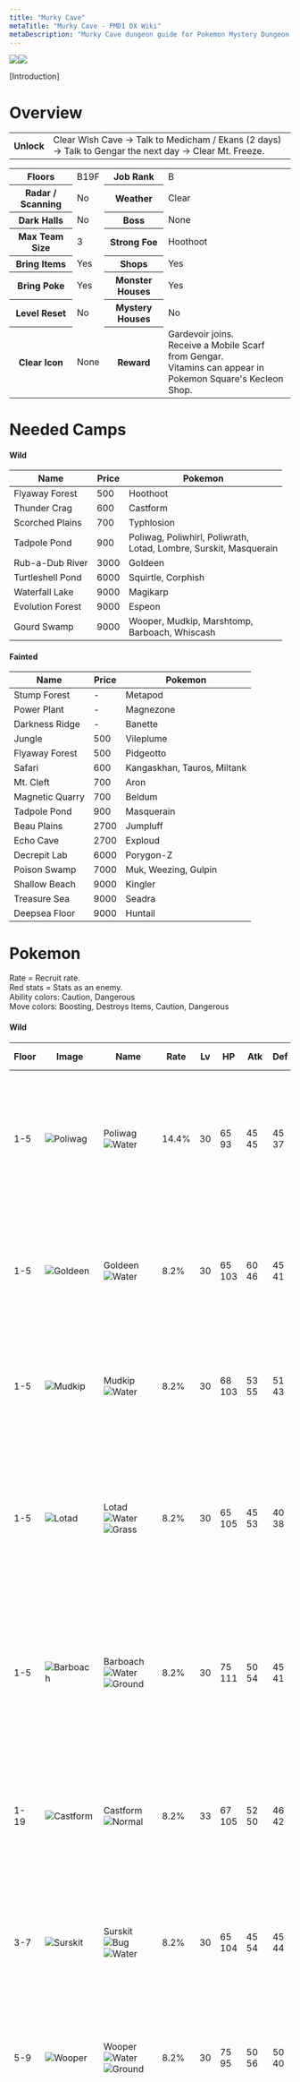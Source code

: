 ```yaml
---
title: "Murky Cave"
metaTitle: "Murky Cave - PMD1 DX Wiki"
metaDescription: "Murky Cave dungeon guide for Pokemon Mystery Dungeon: Rescue Team DX."
---
```


<div class="pageTopImage dungeonPageTopImage2">
  <img src="../images/areas/murky_cave.jpg"/><img src="../images/areas/murky_cave_2.jpg"/>
</div>

[Introduction]

# Overview

<table class="dungeonOverview">
  <tr>
    <th>Unlock</th>
    <td class="highlightYellow">Clear Wish Cave → Talk to Medicham / Ekans (2 days) → Talk to Gengar the next day → Clear Mt. Freeze.</td>
  </tr>
</table>

<table class="dungeonTable">
  <tr>
    <th>Floors</th>
    <td>B19F</td>
    <th>Job Rank</th>
    <td>B</td>
  </tr>
  <tr>
    <th>Radar / Scanning</th>
    <td>No</td>
    <th>Weather</th>
    <td>Clear</td>
  </tr>
  <tr>
    <th>Dark Halls</th>
    <td>No</td>
    <th>Boss</th>
    <td>None</td>
  </tr>
  <tr>
    <th>Max Team Size</th>
    <td>3</td>
    <th>Strong Foe</th>
    <td>Hoothoot</td>
  </tr>
  <tr>
    <th>Bring Items</th>
    <td>Yes</td>
    <th>Shops</th>
    <td>Yes</td>
  </tr>
  <tr>
    <th>Bring Poke</th>
    <td>Yes</td>
    <th>Monster Houses</th>
    <td>Yes</td>
  </tr>
  <tr>
    <th>Level Reset</th>
    <td>No</td>
    <th>Mystery Houses</th>
    <td>No</td>
  </tr>
  <tr>
    <th>Clear Icon</th>
    <td>None</td>
    <th>Reward</th>
    <td>Gardevoir joins.<br/>Receive a Mobile Scarf from Gengar.<br/>Vitamins can appear in Pokemon Square's Kecleon Shop.</td>
  </tr>
</table>

# Needed Camps

#### Wild

|Name|Price|Pokemon|
|-|-|-|
|Flyaway Forest|500|Hoothoot|
|Thunder Crag|600|Castform|
|Scorched Plains|700|Typhlosion|
|Tadpole Pond|900|Poliwag, Poliwhirl, Poliwrath,<br/>Lotad, Lombre, Surskit, Masquerain|
|Rub-a-Dub River|3000|Goldeen|
|Turtleshell Pond|6000|Squirtle, Corphish|
|Waterfall Lake|9000|Magikarp|
|Evolution Forest|9000|Espeon|
|Gourd Swamp|9000|Wooper, Mudkip, Marshtomp,<br/>Barboach, Whiscash|

#### Fainted

|Name|Price|Pokemon|
|-|-|-|
|Stump Forest|-|Metapod|
|Power Plant|-|Magnezone|
|Darkness Ridge|-|Banette|
|Jungle|500|Vileplume|
|Flyaway Forest|500|Pidgeotto|
|Safari|600|Kangaskhan, Tauros, Miltank|
|Mt. Cleft|700|Aron|
|Magnetic Quarry|700|Beldum|
|Tadpole Pond|900|Masquerain|
|Beau Plains|2700|Jumpluff|
|Echo Cave|2700|Exploud|
|Decrepit Lab|6000|Porygon-Z|
|Poison Swamp|7000|Muk, Weezing, Gulpin|
|Shallow Beach|9000|Kingler|
|Treasure Sea|9000|Seadra|
|Deepsea Floor|9000|Huntail|

# Pokemon

Rate = Recruit rate.<br/>Red stats = Stats as an enemy.<br/>Ability colors: <span class="highlightYellow">Caution</span>, <span class="highlightOrange">Dangerous</span><br/>Move colors: <span class="boost">Boosting</span>, <span class="item">Destroys Items</span>, <span class="caution">Caution</span>, <span class="extreme">Dangerous</span>

#### Wild

|Floor|Image|Name|Rate|Lv|HP|Atk|Def|SpA|SpD|Spe|Exp|Ability + Moves|
|-|-|-|-|-|-|-|-|-|-|-|-|-|
|1-5|![Poliwag](../images/pokemon/060.png)|Poliwag<br/>![Water](../images/type/water.gif)|14.4%|30|65<br/><span class="redText">93</span>|45<br/><span class="redText">45</span>|45<br/><span class="redText">37</span>|40<br/><span class="redText">46</span>|40<br/><span class="redText">39</span>|53<br/><span class="redText">53</span>|70|Water Absorb or Damp<br/>Water Sport / Water Gun / Hypnosis /<br/>Bubble / Double Slap / Rain Dance /<br/>Body Slam / Bubble Beam / Mud Shot|
|1-5|![Goldeen](../images/pokemon/118.png)|Goldeen<br/>![Water](../images/type/water.gif)|8.2%|30|65<br/><span class="redText">103</span>|60<br/><span class="redText">46</span>|45<br/><span class="redText">41</span>|45<br/><span class="redText">46</span>|45<br/><span class="redText">39</span>|50<br/><span class="redText">50</span>|48|Swift Swim or Water Veil<br/>Peck / Tail Whip / Water Sport / Flail /<br/>Supersonic / Fury Attack / Aqua Ring /<br/>Water Pulse / Horn Attack / Agility|
|1-5|![Mudkip](../images/pokemon/258.png)|Mudkip<br/>![Water](../images/type/water.gif)|8.2%|30|68<br/><span class="redText">103</span>|53<br/><span class="redText">55</span>|51<br/><span class="redText">43</span>|48<br/><span class="redText">50</span>|51<br/><span class="redText">40</span>|50<br/><span class="redText">47</span>|80|Torrent<br/>Tackle / Growl / Water Gun / Bide /<br/>Mud-Slap / Foresight / Mud Sport /<br/>Rock Throw / Protect|
|1-5|![Lotad](../images/pokemon/270.png)|Lotad<br/>![Water](../images/type/water.gif) ![Grass](../images/type/grass.gif)|8.2%|30|65<br/><span class="redText">105</span>|45<br/><span class="redText">53</span>|40<br/><span class="redText">38</span>|45<br/><span class="redText">52</span>|45<br/><span class="redText">44</span>|47<br/><span class="redText">47</span>|74|Swift Swim or Rain Dish<br/>Astonish / Growl / Absorb / Mist /<br/>Bubble / Natural Gift / Mega Drain /<br/>Bubble Beam / Nature Power /<br/>Rain Dance / Giga Drain|
|1-5|![Barboach](../images/pokemon/339.png)|Barboach<br/>![Water](../images/type/water.gif) ![Ground](../images/type/ground.gif)|8.2%|30|75<br/><span class="redText">111</span>|50<br/><span class="redText">54</span>|45<br/><span class="redText">41</span>|50<br/><span class="redText">48</span>|45<br/><span class="redText">39</span>|47<br/><span class="redText">47</span>|75|Oblivious or Anticipation<br/>Mud-Slap / Mud Sport / Water Sport /<br/>Water Gun / Mud Bomb / Amnesia /<br/>Water Pulse / Magnitude / Snore /<br/>Rest / Aqua Tail|
|1-19|![Castform](../images/pokemon/351.png)|Castform<br/>![Normal](../images/type/normal.gif)|8.2%|33|67<br/><span class="redText">105</span>|52<br/><span class="redText">50</span>|46<br/><span class="redText">42</span>|46<br/><span class="redText">50</span>|46<br/><span class="redText">42</span>|53<br/><span class="redText">53</span>|65|Forecast<br/>Tackle / Water Gun / Powder Snow /<br/>Ember / Headbutt / Weather Ball /<br/>Rain Dance / Sunny Day / Hail|
|3-7|![Surskit](../images/pokemon/283.png)|Surskit<br/>![Bug](../images/type/bug.gif) ![Water](../images/type/water.gif)|8.2%|30|65<br/><span class="redText">104</span>|45<br/><span class="redText">54</span>|45<br/><span class="redText">44</span>|50<br/><span class="redText">50</span>|45<br/><span class="redText">44</span>|47<br/><span class="redText">47</span>|77|Swift Swim<br/>Bubble / Quick Attack / Sweet Scent /<br/>Water Sport / Bubble Beam / Agility /<br/>Mist / Haze / Aqua Jet|
|5-9|![Wooper](../images/pokemon/194.png)|Wooper<br/>![Water](../images/type/water.gif) ![Ground](../images/type/ground.gif)|8.2%|30|75<br/><span class="redText">95</span>|50<br/><span class="redText">56</span>|50<br/><span class="redText">40</span>|45<br/><span class="redText">51</span>|45<br/><span class="redText">41</span>|44<br/><span class="redText">44</span>|80|Damp or Water Absorb<br/>Water Gun / Tail Whip / Mud Sport /<br/>Mud Shot / Amnesia / Mud Bomb /<br/>Slam / Yawn|
|5-19<br/><span class="highlightOrange">Foe</span>|![Hoothoot](../images/pokemon/163.png)<br/><br/>![Shiny](../images/shiny/163.png)|Hoothoot<br/>![Normal](../images/type/normal.gif) ![Flying](../images/type/flying.gif)|-6.4%|60|94<br/><span class="redText">590</span>|64<br/><span class="redText">150</span>|50<br/><span class="redText">65</span>|73<br/><span class="redText">150</span>|60<br/><span class="redText">65</span>|91<br/><span class="redText">200</span>|810|Insomnia or Keen Eye<br/>Tackle / Growl / Foresight / Hypnosis /<br/>Confusion / Echoed Voice / Air Slash /<br/>Zen Headbutt / Psycho Shift / Reflect /<br/>Uproar / Synchronoise / Dream Eater /<br/>Roost / Extrasensory / Take Down /<br/>Peck / Moonblast<br/><span class="orangeText">※ Friend Bow required to recruit.</span>|
|6-10|![Magikarp](../images/pokemon/129.png)|Magikarp<br/>![Water](../images/type/water.gif)|8.2%|30|56<br/><span class="redText">91</span>|44<br/><span class="redText">40</span>|45<br/><span class="redText">35</span>|45<br/><span class="redText">40</span>|50<br/><span class="redText">35</span>|90<br/><span class="redText">50</span>|60|Swift Swim<br/>Splash / Tackle / Flail|
|7-12|![Typhlosion](../images/pokemon/157.png)|Typhlosion<br/>![Fire](../images/type/fire.gif)|8.2%|36|71<br/><span class="redText">128</span>|52<br/><span class="redText">65</span>|49<br/><span class="redText">44</span>|58<br/><span class="redText">75</span>|49<br/><span class="redText">44</span>|58<br/><span class="redText">56</span>|80|Blaze<br/>Double-Edge / Gyro Ball / Tackle /<br/>Smokescreen / Ember / Quick Attack /<br/>Defense Curl / Swift / Flame Charge /<br/>Leer / Flame Wheel / Eruption|
|8-12|![Squirtle](../images/pokemon/007.png)|Squirtle<br/>![Water](../images/type/water.gif)|8.2%|30|65<br/><span class="redText">108</span>|45<br/><span class="redText">62</span>|52<br/><span class="redText">41</span>|45<br/><span class="redText">62</span>|46<br/><span class="redText">42</span>|47<br/><span class="redText">47</span>|82|Torrent<br/>Tackle / Tail Whip / Water Gun / Bite /<br/>Rapid Spin / Bubble / Water Pulse /<br/>Withdraw / Protect / Aqua Tail|
|9-13|![Poliwhirl](../images/pokemon/061.png)|Poliwhirl<br/>![Water](../images/type/water.gif)|8.2%|30|65<br/><span class="redText">103</span>|45<br/><span class="redText">55</span>|45<br/><span class="redText">42</span>|40<br/><span class="redText">56</span>|40<br/><span class="redText">44</span>|53<br/><span class="redText">53</span>|83|Water Absorb or Damp<br/>Water Sport / Water Gun / Hypnosis /<br/>Bubble / Double Slap / Rain Dance /<br/>Body Slam / Bubble Beam|
|10-15|![Corphish](../images/pokemon/341.png)|Corphish<br/>![Water](../images/type/water.gif)|8.2%|30|65<br/><span class="redText">114</span>|65<br/><span class="redText">64</span>|50<br/><span class="redText">45</span>|50<br/><span class="redText">58</span>|40<br/><span class="redText">46</span>|47<br/><span class="redText">47</span>|85|Hyper Cutter or Shell Armor<br/>Bubble / Harden / Vise Grip / Leer /<br/>Bubble Beam / Protect / Double Hit /<br/>Knock Off / Night Slash|
|12-16|![Masquerain](../images/pokemon/284.png)|Masquerain<br/>![Bug](../images/type/bug.gif) ![Flying](../images/type/flying.gif)|10.8%|30|65<br/><span class="redText">99</span>|45<br/><span class="redText">48</span>|45<br/><span class="redText">42</span>|50<br/><span class="redText">64</span>|45<br/><span class="redText">43</span>|47<br/><span class="redText">47</span>|80|Intimidate<br/>Quiver Dance / Bug Buzz / Whirlwind /<br/>Ominous Wind / Bubble / Air Cutter /<br/>Stun Spore / Water Sport / Scary Face /<br/>Gust / Sweet Scent / Quick Attack|
|15-19|![Espeon](../images/pokemon/196.png)|Espeon<br/>![Psychic](../images/type/psychic.gif)|8.2%|33|81<br/><span class="redText">127</span>|37<br/><span class="redText">58</span>|46<br/><span class="redText">41</span>|71<br/><span class="redText">80</span>|51<br/><span class="redText">45</span>|56<br/><span class="redText">53</span>|100|Synchronize<br/>Confusion / Helping Hand / Swift /<br/>Tackle / Tail Whip / Baby-Doll Eyes /<br/>Sand Attack / Psybeam / Future Sight /<br/>Quick Attack / Psych Up / Morning Sun|
|15-19|![Marshtomp](../images/pokemon/259.png)|Marshtomp<br/>![Water](../images/type/water.gif) ![Ground](../images/type/ground.gif)|8.2%|30|68<br/><span class="redText">118</span>|53<br/><span class="redText">65</span>|51<br/><span class="redText">48</span>|48<br/><span class="redText">60</span>|51<br/><span class="redText">46</span>|50<br/><span class="redText">47</span>|92|Torrent<br/>Tackle / Growl / Water Gun / Bide /<br/>Mud Shot / Mud-Slap / Rock Slide /<br/>Foresight / Mud Bomb|
|15-19|![Lombre](../images/pokemon/271.png)|Lombre<br/>![Water](../images/type/water.gif) ![Grass](../images/type/grass.gif)|8.2%|30|65<br/><span class="redText">116</span>|45<br/><span class="redText">63</span>|40<br/><span class="redText">43</span>|45<br/><span class="redText">62</span>|45<br/><span class="redText">46</span>|47<br/><span class="redText">47</span>|87|Swift Swim or Rain Dish<br/>Astonish / Growl / Absorb / Fake Out /<br/>Fury Swipes / Bubble Beam / Bubble /<br/>Water Sport / Nature Power|
|15-19|![Whiscash](../images/pokemon/340.png)|Whiscash<br/>![Water](../images/type/water.gif) ![Ground](../images/type/ground.gif)|8.2%|30|75<br/><span class="redText">121</span>|50<br/><span class="redText">67</span>|45<br/><span class="redText">45</span>|50<br/><span class="redText">70</span>|45<br/><span class="redText">43</span>|47<br/><span class="redText">47</span>|88|Oblivious or Anticipation<br/>Thrash / Zen Headbutt / Belch / Rest /<br/>Tickle / Mud-Slap / Mud Sport / Snore /<br/>Water Sport / Water Gun / Mud Bomb /<br/>Amnesia / Water Pulse / Magnitude /<br/>Aqua Tail|
|17-19|![Poliwrath](../images/pokemon/062.png)|Poliwrath<br/>![Water](../images/type/water.gif) ![Fighting](../images/type/fighting.gif)|8.2%|30|65<br/><span class="redText">115</span>|45<br/><span class="redText">69</span>|45<br/><span class="redText">47</span>|40<br/><span class="redText">66</span>|40<br/><span class="redText">45</span>|53<br/><span class="redText">53</span>|100|Water Absorb or Damp<br/>Submission / Circle Throw / Hypnosis /<br/>Bubble Beam / Double Slap|

#### Fainted

|Image|Name|Lv|HP|Atk|Def|SpA|SpD|Spe|
|-|-|-|-|-|-|-|-|-|
|![Metapod](../images/pokemon/011.png)|Metapod<br/>![Bug](../images/type/bug.gif)|?|?|?|?|?|?|?|
|![Pidgeotto](../images/pokemon/017.png)|Pidgeotto<br/>![Normal](../images/type/normal.gif) ![Flying](../images/type/flying.gif)|35|68|49|47|43|42|55|
|![Vileplume](../images/pokemon/045.png)|Vileplume<br/>![Grass](../images/type/grass.gif) ![Poison](../images/type/poison.gif)|37|70|51|48|57|47|51|
|![Magnezone](../images/pokemon/462.png)|Magnezone<br/>![Electric](../images/type/electric.gif) ![Steel](../images/type/steel.gif)|?|?|?|?|?|?|?|
|![Muk](../images/pokemon/089.png)|Muk<br/>![Poison](../images/type/poison.gif)|40|81|67|49|51|53|57|
|![Kingler](../images/pokemon/099.png)|Kingler<br/>![Water](../images/type/water.gif)|35|63|75|62|42|42|55|
|![Weezing](../images/pokemon/110.png)|Weezing<br/>![Poison](../images/type/poison.gif)|39|71|66|63|56|48|65|
|![Kangaskhan](../images/pokemon/115.png)|Kangaskhan<br/>![Normal](../images/type/normal.gif)|35|78|63|52|42|47|58|
|![Seadra](../images/pokemon/117.png)|Seadra<br/>![Water](../images/type/water.gif)|35|64|50|52|63|42|63|
|![Tauros](../images/pokemon/128.png)|Tauros<br/>![Normal](../images/type/normal.gif)|37|70|65|53|43|47|63|
|![Porygon-Z](../images/pokemon/474.png)|Porygon-Z<br/>![Normal](../images/type/normal.gif)|37|70|55|53|68|52|54|
|![Jumpluff](../images/pokemon/189.png)|Jumpluff<br/>![Grass](../images/type/grass.gif) ![Flying](../images/type/flying.gif)|37|66|45|43|45|47|64|
|![Miltank](../images/pokemon/241.png)|Miltank<br/>![Normal](../images/type/normal.gif)|35|78|53|63|42|47|63|
|![Masquerain](../images/pokemon/284.png)|Masquerain<br/>![Bug](../images/type/bug.gif) ![Flying](../images/type/flying.gif)|32|66|46|46|51|46|49|
|![Exploud](../images/pokemon/295.png)|Exploud<br/>![Normal](../images/type/normal.gif)|44|77|64|45|57|45|75|
|![Aron](../images/pokemon/304.png)|Aron<br/>![Steel](../images/type/steel.gif) ![Rock](../images/type/rock.gif)|35|68|65|67|43|42|49|
|![Gulpin](../images/pokemon/316.png)|Gulpin<br/>![Poison](../images/type/poison.gif)|37|79|55|53|55|47|54|
|![Banette](../images/pokemon/354.png)|Banette<br/>![Ghost](../images/type/ghost.gif)|41|73|74|49|58|49|63|
|![Huntail](../images/pokemon/367.png)|Huntail<br/>![Water](../images/type/water.gif)|35|63|63|62|63|47|52|
|![Beldum](../images/pokemon/374.png)|Beldum<br/>![Steel](../images/type/steel.gif) ![Psychic](../images/type/psychic.gif)|37|70|60|53|53|47|54|

# Items

#### Floor

|Name|Rate|
|-|-|
|Cover Band|0.601%|
|Efficient Bandanna|0.601%|
|Goggle Specs|0.15%|
|Gold Ribbon|0.015%|
|Heal Ribbon|0.15%|
|Insomniscope|0.15%|
|Joy Ribbon|0.15%|
|Nullify Bandanna|0.3%|
|Pecha Scarf|0.15%|
|Persim Band|0.15%|
|Recovery Scarf|0.15%|
|Scope Lens|0.15%|
|Weather Band|0.15%|
|X-Ray Specs|0.15%|
|Apple|5.03%|
|Poke|52.8%|
|Max Elixir|1.16%|
|Max Ether|3.87%|
|Blast Seed|0.805%|
|Cheri Berry|0.805%|
|Chesto Berry|0.403%|
|Empowerment Seed|0.805%|
|Eyedrop Seed|1.62%|
|Oran Berry|4.03%|
|Pecha Berry|2.01%|
|Rawst Berry|1.21%|
|Sleep Seed|0.805%|
|Stun Seed|0.403%|
|Tiny Reviver Seed|1.21%|
|Totter Seed|0.403%|
|Training Seed|0.201%|
|Warp Seed|0.403%|
|Iron Spike|7.54%|
|Geo Pebble|7.54%|
|Confuse Wand|0.211%|
|Guiding Wand|0.211%|
|HP-Swap Wand|0.211%|
|Petrify Wand|0.211%|
|Pounce Wand|0.422%|
|Slow Wand|0.211%|
|Stayaway Wand|0.635%|
|Surround Wand|0.422%|
|Switcher Wand|0.211%|
|Tunnel Wand|0.211%|
|Two-Edged Wand|0.211%|
|Warp Wand|0.211%|
|Whirlwind Wand|0.211%|

#### Shop

|Name|Rate|
|-|-|
|Cover Band|1.19%|
|Efficient Bandanna|1.19%|
|Goggle Specs|0.297%|
|Heal Ribbon|0.297%|
|Insomniscope|0.297%|
|Joy Ribbon|0.297%|
|Nullify Bandanna|0.594%|
|Pecha Scarf|0.297%|
|Persim Band|0.297%|
|Prosper Ribbon|0.297%|
|Recovery Scarf|0.297%|
|Scope Lens|0.297%|
|X-Ray Specs|0.297%|
|Big Apple|6.93%|
|Max Elixir|9.9%|
|Ban Seed|1.06%|
|Cheri Berry|2.12%|
|Chesto Berry|2.12%|
|Decoy Seed|1.06%|
|Empowerment Seed|2.12%|
|Energy Seed|1.06%|
|Pecha Berry|5.32%|
|Pure Seed|1.06%|
|Quick Seed|3.18%|
|Rawst Berry|3.18%|
|Reviver Seed|1.06%|
|Stun Seed|2.12%|
|Tiny Reviver Seed|3.18%|
|Violent Seed|1.06%|
|Iron Spike|14.9%|
|Geo Pebble|14.9%|
|Aurora Veil TM|1.74%|
|Brutal Swing TM|1.74%|
|Dragon Claw TM|1.17%|
|Leech Life TM|1.74%|
|Smart Strike TM|1.74%|
|Work Up TM|1.74%|
|Guiding Wand|1.05%|
|HP-Swap Wand|0.528%|
|Pounce Wand|1.05%|
|Slow Wand|1.05%|
|Stayaway Wand|1.05%|
|Surround Wand|1.05%|
|Tunnel Wand|1.05%|
|Two-Edged Wand|0.528%|
|Warp Wand|0.528%|

# Traps

|Name|
|-|
|Wonder Tile|
|Training Switch|
|Spin Trap|
|Slumber Trap|
|Poison Trap|
|Spiky Trap|
|Gust Trap|
|Slow Trap|
|Hunger Trap|
|Warp Trap|
